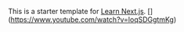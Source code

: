 This is a starter template for [Learn Next.js](https://nextjs.org/learn).
[[](http://i3.ytimg.com/vi/loqSDGgtmKg/maxresdefault.jpg)](https://www.youtube.com/watch?v=loqSDGgtmKg)
